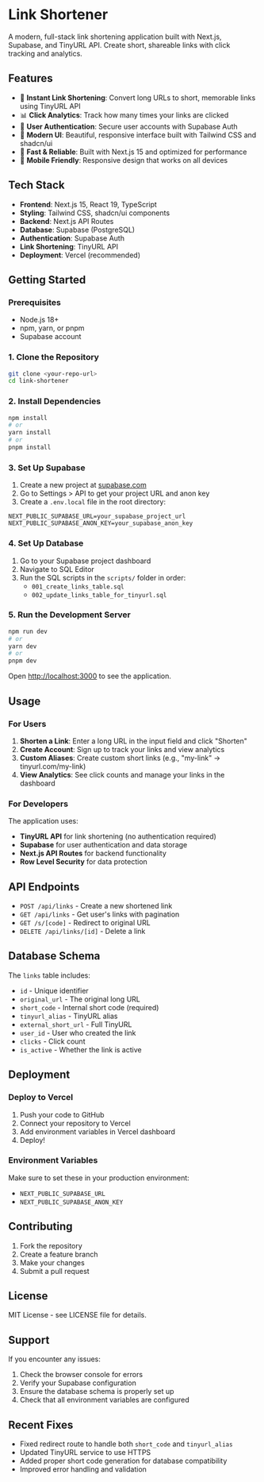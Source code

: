# Link Shortener

A modern, full-stack link shortening application built with Next.js, Supabase, and TinyURL API. Create short, shareable links with click tracking and analytics.

## Features

- 🔗 **Instant Link Shortening**: Convert long URLs to short, memorable links using TinyURL API
- 📊 **Click Analytics**: Track how many times your links are clicked
- 👤 **User Authentication**: Secure user accounts with Supabase Auth
- 🎨 **Modern UI**: Beautiful, responsive interface built with Tailwind CSS and shadcn/ui
- 🚀 **Fast & Reliable**: Built with Next.js 15 and optimized for performance
- 📱 **Mobile Friendly**: Responsive design that works on all devices

## Tech Stack

- **Frontend**: Next.js 15, React 19, TypeScript
- **Styling**: Tailwind CSS, shadcn/ui components
- **Backend**: Next.js API Routes
- **Database**: Supabase (PostgreSQL)
- **Authentication**: Supabase Auth
- **Link Shortening**: TinyURL API
- **Deployment**: Vercel (recommended)

## Getting Started

### Prerequisites

- Node.js 18+
- npm, yarn, or pnpm
- Supabase account

### 1. Clone the Repository

```bash
git clone <your-repo-url>
cd link-shortener
```

### 2. Install Dependencies

```bash
npm install
# or
yarn install
# or
pnpm install
```

### 3. Set Up Supabase

1. Create a new project at [supabase.com](https://supabase.com)
2. Go to Settings > API to get your project URL and anon key
3. Create a `.env.local` file in the root directory:

```env
NEXT_PUBLIC_SUPABASE_URL=your_supabase_project_url
NEXT_PUBLIC_SUPABASE_ANON_KEY=your_supabase_anon_key
```

### 4. Set Up Database

1. Go to your Supabase project dashboard
2. Navigate to SQL Editor
3. Run the SQL scripts in the `scripts/` folder in order:
   - `001_create_links_table.sql`
   - `002_update_links_table_for_tinyurl.sql`

### 5. Run the Development Server

```bash
npm run dev
# or
yarn dev
# or
pnpm dev
```

Open [http://localhost:3000](http://localhost:3000) to see the application.

## Usage

### For Users

1. **Shorten a Link**: Enter a long URL in the input field and click "Shorten"
2. **Create Account**: Sign up to track your links and view analytics
3. **Custom Aliases**: Create custom short links (e.g., "my-link" → tinyurl.com/my-link)
4. **View Analytics**: See click counts and manage your links in the dashboard

### For Developers

The application uses:

- **TinyURL API** for link shortening (no authentication required)
- **Supabase** for user authentication and data storage
- **Next.js API Routes** for backend functionality
- **Row Level Security** for data protection

## API Endpoints

- `POST /api/links` - Create a new shortened link
- `GET /api/links` - Get user's links with pagination
- `GET /s/[code]` - Redirect to original URL
- `DELETE /api/links/[id]` - Delete a link

## Database Schema

The `links` table includes:

- `id` - Unique identifier
- `original_url` - The original long URL
- `short_code` - Internal short code (required)
- `tinyurl_alias` - TinyURL alias
- `external_short_url` - Full TinyURL
- `user_id` - User who created the link
- `clicks` - Click count
- `is_active` - Whether the link is active

## Deployment

### Deploy to Vercel

1. Push your code to GitHub
2. Connect your repository to Vercel
3. Add environment variables in Vercel dashboard
4. Deploy!

### Environment Variables

Make sure to set these in your production environment:

- `NEXT_PUBLIC_SUPABASE_URL`
- `NEXT_PUBLIC_SUPABASE_ANON_KEY`

## Contributing

1. Fork the repository
2. Create a feature branch
3. Make your changes
4. Submit a pull request

## License

MIT License - see LICENSE file for details.

## Support

If you encounter any issues:

1. Check the browser console for errors
2. Verify your Supabase configuration
3. Ensure the database schema is properly set up
4. Check that all environment variables are configured

## Recent Fixes

- Fixed redirect route to handle both `short_code` and `tinyurl_alias`
- Updated TinyURL service to use HTTPS
- Added proper short code generation for database compatibility
- Improved error handling and validation
